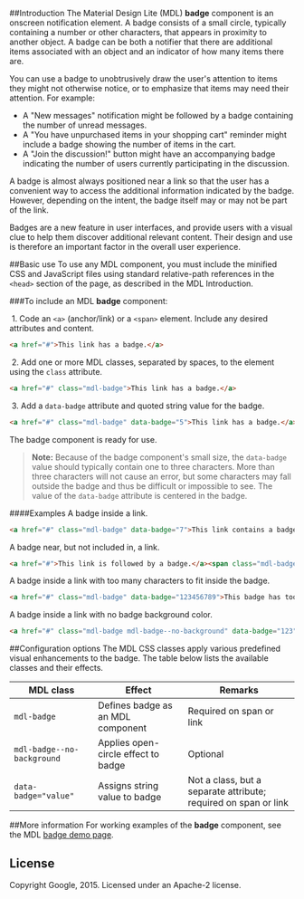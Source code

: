 ##Introduction
The Material Design Lite (MDL) **badge** component is an onscreen notification element. A badge consists of a small circle, typically containing a number or other characters, that appears in proximity to another object. A badge can be both a notifier that there are additional items associated with an object and an indicator of how many items there are.

You can use a badge to unobtrusively draw the user's attention to items they might not otherwise notice, or to emphasize that items may need their attention. For example:

* A "New messages" notification might be followed by a badge containing the number of unread messages.
* A "You have unpurchased items in your shopping cart" reminder might include a badge showing the number of items in the cart.
* A "Join the discussion!" button might have an accompanying badge indicating the number of users currently participating in the discussion.

A badge is almost always positioned near a link so that the user has a convenient way to access the additional information indicated by the badge. However, depending on the intent, the badge itself may or may not be part of the link.

Badges are a new feature in user interfaces, and provide users with a visual clue to help them discover additional relevant content. Their design and use is therefore an important factor in the overall user experience.

##Basic use
To use any MDL component, you must include the minified CSS and JavaScript files using standard relative-path references in the `<head>` section of the page, as described in the MDL Introduction.

###To include an MDL **badge** component:

&nbsp;1. Code  an `<a>` (anchor/link) or a `<span>` element. Include any desired attributes and content.
```html
<a href="#">This link has a badge.</a>
```
&nbsp;2. Add one or more MDL classes, separated by spaces, to the element using the `class` attribute.
```html
<a href="#" class="mdl-badge">This link has a badge.</a>
```
&nbsp;3. Add a `data-badge` attribute and quoted string value for the badge.
```html
<a href="#" class="mdl-badge" data-badge="5">This link has a badge.</a>
```

The badge component is ready for use.

>**Note:** Because of the badge component's small size, the `data-badge` value should typically contain one to three characters. More than three characters will not cause an error, but some characters may fall outside the badge and thus be difficult or impossible to see. The value of the `data-badge` attribute is centered in the badge.

####Examples
A badge inside a link.
```html
<a href="#" class="mdl-badge" data-badge="7">This link contains a badge.</a>
```

A badge near, but not included in, a link.
```html
<a href="#">This link is followed by a badge.</a><span class="mdl-badge" data-badge="12"></span>
```

A badge inside a link with too many characters to fit inside the badge.
```html
<a href="#" class="mdl-badge" data-badge="123456789">This badge has too many characters.</a>
```

A badge inside a link with no badge background color.
```html
<a href="#" class="mdl-badge mdl-badge--no-background" data-badge="123">This badge has no background color.</a>
```

##Configuration options
The MDL CSS classes apply various predefined visual enhancements to the badge. The table below lists the available classes and their effects.

| MDL class | Effect | Remarks |
|-----------|--------|---------|
| `mdl-badge` | Defines badge as an MDL component | Required on span or link |
| `mdl-badge--no-background` | Applies open-circle effect to badge | Optional |
| `data-badge="value"` | Assigns string value to badge | Not a class, but a separate attribute; required on span or link |

##More information
For working examples of the **badge** component, see the MDL [badge demo page](www.github.com/google/material-design-lite/src/badge/demo.html).

## License

Copyright Google, 2015. Licensed under an Apache-2 license.
